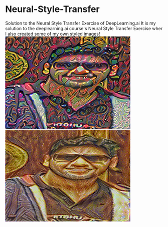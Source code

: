 # Neural-Style-Transfer
Solution to the Neural Style Transfer Exercise of DeepLearning.ai
It is my solution to the deeplearning.ai course's Neural Style Transfer Exercise wher I also created some of my own styled images!
![alt text](https://github.com/pks-97/Neural-Style-Transfer/blob/master/Test1.png)![alt text](https://github.com/pks-97/Neural-Style-Transfer/blob/master/Test2.png)
